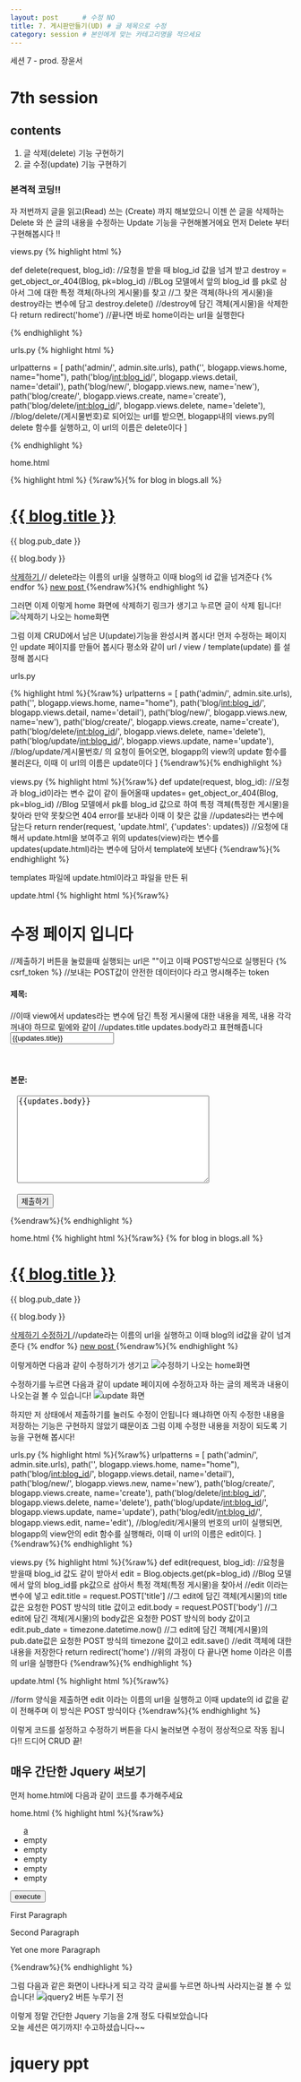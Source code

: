 ```yaml
---
layout: post      # 수정 NO 
title: 7. 게시판만들기(UD) # 글 제목으로 수정
category: session # 본인에게 맞는 카테고리명을 적으세요
---
```


세션 7 - prod. 장윤서 

# 7th session

## contents
1. 글 삭제(delete) 기능 구현하기 
2. 글 수정(update) 기능 구현하기 



### 본격적 코딩!!

자 저번까지 글을 읽고(Read) 쓰는 (Create) 까지 해보았으니 이젠 쓴 글을 삭제하는 Delete 와 쓴 글의 내용을 수정하는 Update 기능을 구현해볼거에요 
먼저 Delete 부터 구현해봅시다 !!   

views.py 
{% highlight html %}

def delete(request, blog_id):
//요청을 받을 때 blog_id 값을 넘겨 받고
    destroy = get_object_or_404(Blog, pk=blog_id)
//BLog 모델에서 앞의 blog_id 를 pk로 삼아서 그에 대한 특정 객체(하나의 게시물)를 찾고
//그 찾은 객체(하나의 게시물)을 destroy라는 변수에 담고
    destroy.delete()
//destroy에 담긴 객체(게시물)을 삭제한다
    return redirect('home')
//끝나면 바로 home이라는 url을 실행한다

{% endhighlight %}    

urls.py
{% highlight html %}

urlpatterns = [
		path('admin/', admin.site.urls),
		path('', blogapp.views.home, name="home"),
    path('blog/<int:blog_id>/', blogapp.views.detail, name='detail'),
    path('blog/new/', blogapp.views.new, name='new'),
    path('blog/create/', blogapp.views.create, name='create'),
    path('blog/delete/<int:blog_id>/', blogapp.views.delete, name='delete'),
    //blog/delete/(게시물번호)로 되어있는 url를 받으면, blogapp내의 views.py의 delete 함수를 실행하고, 이 url의 이름은 delete이다
]

{% endhighlight %}

home.html

{% highlight html %}
{%raw%}{% for blog in blogs.all %}
<div class="container">
    <a href="{% url 'detail' blog.id %}">
        <h1>{{ blog.title }}</h1>
    </a>
    <p>{{ blog.pub_date }}</p>
    <p>{{ blog.body }}</p>
</div>
<a href = "{% url 'delete' blog.id%}"> 삭제하기 </a>
// delete라는 이름의 url을 실행하고 이때 blog의 id 값을 넘겨준다
{% endfor %}
<a href="{% url 'new' %}"> new post </a>
{%endraw%}{% endhighlight %}

그러면 이제 이렇게 home 화면에 삭제하기 링크가 생기고 누르면 글이 삭제 됩니다!
![삭제하기 나오는 home화면]()

그럼 이제 CRUD에서 남은 U(update)기능을 완성시켜 봅시다!
먼저 수정하는 페이지인 update 페이지를 만들어 봅시다 
평소와 같이 url / view / template(update) 를 설정해 봅시다

urls.py

{% highlight html %}{%raw%}
urlpatterns = [
	path('admin/', admin.site.urls),
	path('', blogapp.views.home, name="home"),
        path('blog/<int:blog_id>/', blogapp.views.detail, name='detail'),
        path('blog/new/', blogapp.views.new, name='new'),
        path('blog/create/', blogapp.views.create, name='create'),
        path('blog/delete/<int:blog_id>/', blogapp.views.delete, name='delete'),
        path('blog/update/<int:blog_id>/', blogapp.views.update, name='update'),
	//blog/update/게시물번호/ 의 요청이 들어오면, blogapp의 view의 update 함수를 불러온다, 이때 이 url의 이름은 update이다
]
{%endraw%}{% endhighlight %}


views.py
{% highlight html %}{%raw%}
def update(request, blog_id):
//요청과 blog_id이라는 변수 값이 같이 들어올때
    updates= get_object_or_404(Blog, pk=blog_id)
    //Blog 모델에서 pk를 blog_id 값으로 하여 특정 객체(특정한 게시물)을 찾아라 만약 못찾으면 404 error를 보내라 이때 이 찾은 값을 
    //updates라는 변수에 담는다
    return render(request, 'update.html', {'updates': updates})
    //요청에 대해서 update.html을 보여주고 위의 updates(view)라는 변수를 updates(update.html)라는 변수에 담아서 template에 보낸다
{%endraw%}{% endhighlight %}

templates 파일에 update.html이라고 파일을 만든 뒤 

update.html
{% highlight html %}{%raw%}
<h1> 수정 페이지 입니다 </h1>
<div class="container">
<form action="" method="POST" >
//제출하기 버튼을 눌렀을때 실행되는 url은 ""이고 이때 POST방식으로 실행된다
{% csrf_token %}
//보내는 POST값이 안전한 데이터이다 라고 명시해주는 token
   <h4>제목: </h4>
   //이때 view에서 updates라는 변수에 담긴 특정 게시물에 대한 내용을 제목, 내용 각각 꺼내야 하므로 밑에와 같이 
   //updates.title   updates.body라고 표현해줍니다
   <input type="text" name="title" value={{updates.title}}>
   <br>
   <br>
   <h4>본문: </h4>
   <textarea cols=40 rows=10 name="body">{{updates.body}}</textarea>
   <br>
   <br>
   <input class="btn btn-dark" type="submit" value="제출하기">
</form>
</div>
{%endraw%}{% endhighlight %}

home.html
{% highlight html %}{%raw%}
{% for blog in blogs.all %}
<div class="container">
    <a href="{% url 'detail' blog.id %}">
        <h1>{{ blog.title }}</h1>
    </a>
    <p>{{ blog.pub_date }}</p>
    <p>{{ blog.body }}</p>
</div>
<a href = "{% url 'delete' blog.id%}"> 삭제하기 </a>
<a href = "{% url 'update' blog.id%}"> 수정하기 </a>
//update라는 이름의 url을 실행하고 이때 blog의 id값을 같이 넘겨준다
{% endfor %}
<a href="{% url 'new' %}"> new post </a>
{%endraw%}{% endhighlight %}

이렇게하면 다음과 같이 수정하기가 생기고
![수정하기 나오는 home화면]()

수정하기를 누르면 다음과 같이 update 페이지에 수정하고자 하는 글의 제목과 내용이 나오는걸 볼 수 있습니다!
![update 화면]()

하지만 저 상태에서 제출하기를 눌러도 수정이 안됩니다 왜냐하면 아직 수정한 내용을 저장하는 기능은 구현하지 않았기 떄문이죠 
그럼 이제 수정한 내용을 저장이 되도록 기능을 구현해 봅시다! 

urls.py
{% highlight html %}{%raw%}
urlpatterns = [
	path('admin/', admin.site.urls),
	path('', blogapp.views.home, name="home"),
        path('blog/<int:blog_id>/', blogapp.views.detail, name='detail'),
        path('blog/new/', blogapp.views.new, name='new'),
        path('blog/create/', blogapp.views.create, name='create'),
        path('blog/delete/<int:blog_id>/', blogapp.views.delete, name='delete'),
        path('blog/update/<int:blog_id>/', blogapp.views.update, name='update'),
        path('blog/edit/<int:blog_id>/', blogapp.views.edit, name='edit'),
	//blog/edit/게시물의 번호의 url이 실행되면, blogapp의 view안의 edit 함수를 실행해라, 이때 이 url의 이름은 edit이다.
]
{%endraw%}{% endhighlight %}

views.py 
{% highlight html %}{%raw%}
def edit(request, blog_id):
//요청을 받을때 blog_id 값도 같이 받아서 
    edit = Blog.objects.get(pk=blog_id)
    //Blog 모델에서 앞의 blog_id를 pk값으로 삼아서 특정 객체(특정 게시물)을 찾아서 
    //edit 이라는 변수에 넣고
    edit.title = request.POST['title']
    //그 edit에 담긴 객체(게시물)의 title값은 요청한 POST 방식의 title 값이고
    edit.body = request.POST['body']
    //그 edit에 담긴 객체(게시물)의 body값은 요청한 POST 방식의 body 값이고
    edit.pub_date = timezone.datetime.now()
    //그 edit에 담긴 객체(게시물)의 pub.date값은 요청한 POST 방식의 timezone 값이고
    edit.save()
    //edit 객체에 대한 내용을 저장한다
    return redirect('home')
    //위의 과정이 다 끝나면 home 이라은 이름의 url을 실행한다
{%endraw%}{% endhighlight %}

update.html
{% highlight html %}{%raw%}
<form action="{% url 'edit' updates.id%}" method="POST" >
//form 양식을 제출하면 edit 이라는 이름의 url을 실행하고 이때 update의 id 값을 같이 전해주며 이 방식은 POST 방식이다
{%endraw%}{% endhighlight %}
	
이렇게 코드를 설정하고 수정하기 버튼을 다시 눌러보면 수정이 정상적으로 작동 됩니다!!
드디어 CRUD 끝! 

## 매우 간단한 Jquery 써보기 

먼저 home.html에 다음과 같이 코드를 추가해주세요

home.html
{% highlight html %}{%raw%}
    <head>
        <meta charset="utf-8"/>
        <!-- <script tpye= "text/javascript" src="jquery.js"></script>
        <script src="https://ajax.googleapis.com/ajax/libs/jquery/3.3.1/jquery.min.js"></script> -->
        <script src="https://code.jquery.com/jquery-3.0.0.js"></script>
        <script src="https://code.jquery.com/jquery-migrate-3.0.1.js"></script>
    </head>
    <body>
        <ul id = "list">
            <a href=''>a</a>
            <li>empty</li>
            <li>empty</li>
            <li>empty</li>
            <li>empty</li>
            <li>empty</li>
        </ul>
        <input type="button" value = "execute" id = "execute_btn" />
        <script type = "text/javascript">
        //버튼을 클릭했을 때 함수를 넣어준다.
	//$('#')
	//여기서 샾은 body에 있는id태그 값을 읽어오는때에 씀 
            $('#execute_btn').click(function(){
            
                $('#list a').text('coding everybody');
            })
            // execute라는 value를 가진 button을 누르면 기능이 실행 되는데 그 기능은 
            // id 값이 list 고 그 안에 a 에 담겨있는 text를 'coding everybody' 바꿔라! 라는 뜻
        </script>
    </body>
</html>
{%endraw%}{% endhighlight %}

이제 이 페이지에 있는 버튼을 누르면 다음과 같이 새로 고침 없이 jquery덕에 기능이 활성화 되는걸 볼 수 있습니다 
![jquery 버튼 누르기 전 화면]()
![jquery 버튼 누른 후 화면]()

하나 더 해봅시다 ! 방금 추가한 코드는 지우고 아래의 코드를 넣어주세요 
{% highlight html %}{%raw%}
<!doctype html>
<html lang="en">
<head>
  <meta charset="utf-8">
  <title>click demo</title>
  <style>
  p {
    color: red;
    margin: 5px;
    cursor: pointer;
  }
  p:hover {
    background: yellow;
  }
  </style>
  <script src="https://code.jquery.com/jquery-1.10.2.js"></script>
</head>
<body>
 
<p>First Paragraph</p>
<p>Second Paragraph</p>
<p>Yet one more Paragraph</p>
 
<script>
$( "p" ).click(function() {
//p태그를 글릭하면 기능이 실행이 되는데 
  $( this ).slideUp();
//그 클릭한 것이 slidUP된다
});
</script>
 
</body>
</html>
{%endraw%}{% endhighlight %}
 
그럼 다음과 같은 화면이 나타나게 되고 각각 글씨를 누르면 하나씩 사라지는걸 볼 수 있습니다! 
![jquery2 버튼 누루기 전]()


이렇게 정말 간단한 Jquery 기능을 2개 정도 다뤄보았습니다     
오늘 세션은 여기까지! 수고하셨습니다~~

# jquery ppt

